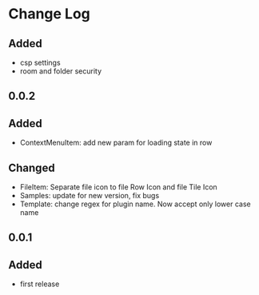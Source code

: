 # Change Log

##
## Added
- csp settings
- room and folder security

## 0.0.2
## Added
- ContextMenuItem: add new param for loading state in row

## Changed
- FileItem: Separate file icon to file Row Icon and file Tile Icon
- Samples: update for new version, fix bugs
- Template: change regex for plugin name. Now accept only lower case name

## 0.0.1
## Added
- first release
